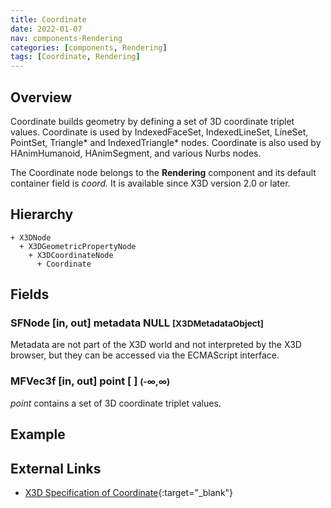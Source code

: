 ```yaml
---
title: Coordinate
date: 2022-01-07
nav: components-Rendering
categories: [components, Rendering]
tags: [Coordinate, Rendering]
---
```

<style>
.post h3 {
  word-spacing: 0.2em;
}
</style>

## Overview

Coordinate builds geometry by defining a set of 3D coordinate triplet values. Coordinate is used by IndexedFaceSet, IndexedLineSet, LineSet, PointSet, Triangle\* and IndexedTriangle\* nodes. Coordinate is also used by HAnimHumanoid, HAnimSegment, and various Nurbs nodes.

The Coordinate node belongs to the **Rendering** component and its default container field is *coord.* It is available since X3D version 2.0 or later.

## Hierarchy

```
+ X3DNode
  + X3DGeometricPropertyNode
    + X3DCoordinateNode
      + Coordinate
```

## Fields

### SFNode [in, out] **metadata** NULL <small>[X3DMetadataObject]</small>

Metadata are not part of the X3D world and not interpreted by the X3D browser, but they can be accessed via the ECMAScript interface.

### MFVec3f [in, out] **point** [ ] <small>(-∞,∞)</small>

*point* contains a set of 3D coordinate triplet values.

## Example

<x3d-canvas src="https://create3000.github.io/media/examples/Rendering/Coordinate/Coordinate.x3d"></x3d-canvas>

## External Links

- [X3D Specification of Coordinate](https://www.web3d.org/documents/specifications/19775-1/V4.0/Part01/components/rendering.html#Coordinate){:target="_blank"}
